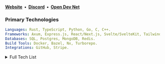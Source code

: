 <h4><a href="https://slekup.com" target="_blank">Website</a>&nbsp; • &nbsp;<a href="https://discord.gg/p5rxxQN7DT" target="_blank">Discord</a>&nbsp; • &nbsp;<a href="https://github.com/odnlabs" target="_blank">Open Dev Net</a></h4>

### Primary Technologies
 ```yml
Languages: Rust, TypeScript, Python, Go, C, C++.
Frameworks: Axum, Express.js, React/Next.js, Svelte/SvelteKit, TailwindCSS.
Databases: SQL, Postgres, MongoDB, Redis.
Build Tools: Docker, Bazel, Nx, Turborepo.
Integrations: GitHub, Stripe.
```

<details>
<summary>Full Tech List</summary>
<pre lang="yaml">
Languages: HTML, CSS, JavaScript, PHP, C#.
Rust Libraries: Serenity, Twilight, sqlx.
JavaScript Libraries: Redux, Three.js, jQuery, GraphQL, Discord.js.
Testing Libraries: Jest, Vitepress, Playwright.
UI Libraries: SASS, MUI, Bootstrap.
Engines: Unity.
Code Editors: VS Code, NeoVim, Sublime Text 3, Atom.
Online Services: Cloudflare.
Hosting: Oracle Cloud, Google Cloud, Firebase, Digital Ocean, Heroku.
Development Tools: Git, GitKraken, Trello, Postman, Insomnia.
Other Tools: Figma, Adobe Illustrator, FileZilla, After Effects, Photoshop, Premiere Pro.
Operating Systems: Windows, Ubuntu, Kali Linux, CentOS.
</pre>
</details>
